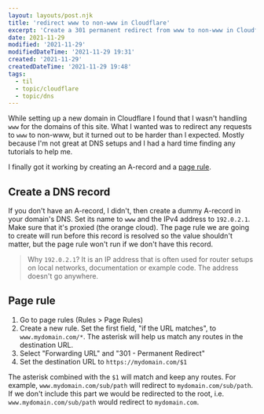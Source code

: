 ```yaml
---
layout: layouts/post.njk
title: 'redirect www to non-www in Cloudflare'
excerpt: 'Create a 301 permanent redirect from www to non-www in Cloudflare'
date: 2021-11-29
modified: '2021-11-29'
modifiedDateTime: '2021-11-29 19:31'
created: '2021-11-29'
createdDateTime: '2021-11-29 19:48'
tags:
  - til
  - topic/cloudflare
  - topic/dns
---
```


While setting up a new domain in Cloudflare I found that I wasn't handling `www` for the domains of this site. What I wanted was to redirect any requests to `www` to non-www, but it turned out to be harder than I expected. Mostly because I'm not great at DNS setups and I had a hard time finding any tutorials to help me.

I finally got it working by creating an A-record and a [page rule](https://www.cloudflare.com/features-page-rules/).

## Create a DNS record

If you don't have an A-record, I didn't, then create a dummy A-record in your domain's DNS. Set its name to `www` and the IPv4 address to `192.0.2.1`. Make sure that it's proxied (the orange cloud). The page rule we are going to create will run before this record is resolved so the value shouldn't matter, but the page rule won't run if we don't have this record.

> Why `192.0.2.1`? It is an IP address that is often used for router setups on local networks, documentation or example code. The address doesn't go anywhere.

## Page rule

1. Go to page rules (Rules > Page Rules)
1. Create a new rule. Set the first field, "if the URL matches", to `www.mydomain.com/*`. The asterisk will help us match any routes in the destination URL.
1. Select "Forwarding URL" and "301 - Permanent Redirect"
1. Set the destination URL to `https://mydomain.com/$1`

The asterisk combined with the `$1` will match and keep any routes. For example, `www.mydomain.com/sub/path` will redirect to `mydomain.com/sub/path`. If we don't include this part we would be redirected to the root, i.e. `www.mydomain.com/sub/path` would redirect to `mydomain.com`.
